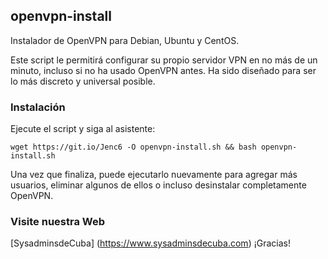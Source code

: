 ## openvpn-install
Instalador de OpenVPN  para Debian, Ubuntu y CentOS.

Este script le permitirá configurar su propio servidor VPN en no más de un minuto, incluso si no ha usado OpenVPN antes. Ha sido diseñado para ser lo más discreto y universal posible.

### Instalación
Ejecute el script y siga al asistente:

`wget https://git.io/Jenc6 -O openvpn-install.sh && bash openvpn-install.sh`

Una vez que finaliza, puede ejecutarlo nuevamente para agregar más usuarios, eliminar algunos de ellos o incluso desinstalar completamente OpenVPN.

### Visite nuestra Web
[SysadminsdeCuba] (https://www.sysadminsdecuba.com) ¡Gracias!
